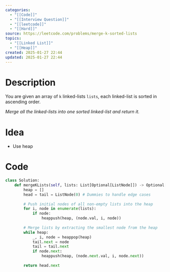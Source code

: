 ```yaml
---
categories:
  - "[[Code]]"
  - "[[Interview Question]]"
  - "[[leetcode]]"
  - "[[Hard]]"
source: https://leetcode.com/problems/merge-k-sorted-lists
topics:
  - "[[Linked List]]"
  - "[[Heap]]"
created: 2025-01-27 22:44
updated: 2025-01-27 22:44
---
```

# Description
You are given an array of `k` linked-lists `lists`, each linked-list is sorted in ascending order.

_Merge all the linked-lists into one sorted linked-list and return it._
# Idea 
- Use heap
# Code
```python
class Solution:
    def mergeKLists(self, lists: List[Optional[ListNode]]) -> Optional[ListNode]:
        heap = []
        head = tail = ListNode(0) # Dummies to handle edge cases
        
        # Push initial nodes of all non-empty lists into the heap
        for i, node in enumerate(lists):
            if node:
                heappush(heap, (node.val, i, node))
        
        # Merge lists by extracting the smallest node from the heap
        while heap:
            _, i, node = heappop(heap)
            tail.next = node
            tail = tail.next
            if node.next:
                heappush(heap, (node.next.val, i, node.next))
        
        return head.next
```